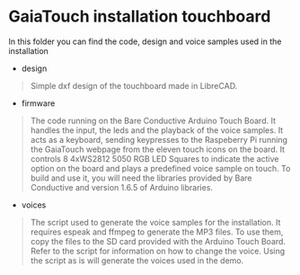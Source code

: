 # GaiaTouch installation touchboard

In this folder you can find the code, design and voice samples used in the
installation

* design
> Simple dxf design of the touchboard made in LibreCAD.
* firmware
> The code running on the Bare Conductive Arduino Touch Board. It handles the
> input, the leds and the playback of the voice samples. It acts as a keyboard,
> sending keypresses to the Raspeberry Pi running the GaiaTouch webpage from the
> eleven touch icons on the board. It controls 8 4xWS2812 5050 RGB LED Squares
> to indicate the active option on the board and plays a predefined voice sample
> on touch. To build and use it, you will need the libraries provided by Bare
> Conductive and version 1.6.5 of Arduino libraries.
* voices
> The script used to generate the voice samples for the installation. It
> requires espeak and ffmpeg to generate the MP3 files. To use them, copy the
> files to the SD card provided with the Arduino Touch Board. Refer to the
> script for information on how to change the voice. Using the script as is
> will generate the voices used in the demo.

